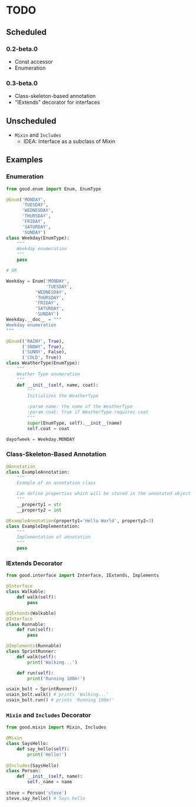 # TODO

## Scheduled

### 0.2-beta.0
- Const accessor
- Enumeration

### 0.3-beta.0
- Class-skeleton-based annotation
- "IExtends" decorator for interfaces

## Unscheduled
- `Mixin` and `Includes`
	- IDEA: Interface as a subclass of Mixin

## Examples

### Enumeration

```python
from good.enum import Enum, EnumType

@Enum('MONDAY',
      'TUESDAY',
      'WEDNESDAY',
      'THURSDAY',
      'FRIDAY',
      'SATURDAY',
      'SUNDAY')
class Weekday(EnumType):
    """
    Weekday enumeration
    """
    pass

# OR

Weekday = Enum('MONDAY', 
               'TUESDAY', 
	       'WEDNESDAY', 
	       'THURSDAY', 
	       'FRIDAY', 
	       'SATURDAY', 
	       'SUNDAY')
Weekday.__doc__ = """
Weekday enumeration
"""

@Enum(('RAINY', True),
      ('SNOWY', True),
      ('SUNNY', False),
      ('COLD', True))
class WeatherType(EnumType):
    """
    Weather Type enumeration
    """
    def __init__(self, name, coat):
        """
        Initializes the WeatherType

        :param name: the name of the WeatherType
        :param coat: true if WeatherType requires coat
        """
        super(EnumType, self).__init__(name)
        self.coat = coat

dayofweek = Weekday.MONDAY
```

### Class-Skeleton-Based Annotation

```python
@Annotation
class ExampleAnnotation:
    """
    Example of an annotation class

    Can define properties which will be stored in the annotated object
    """
    __property1 = str
    __property2 = int

@ExampleAnnotation(property1='Hello World', property2=3)
class ExampleImplementation:
    """
    Implementation of annotation
    """
    pass
```

### IExtends Decorator

```python
from good.interface import Interface, IExtends, Implements

@Interface
class Walkable:
    def walk(self):
        pass

@IExtends(Walkable)
@Interface
class Runnable:
    def run(self):
        pass

@Implements(Runnable)
class SprintRunner:
    def walk(self):
        print('Walking...')

    def run(self):
        print('Running 100m!')

usain_bolt = SprintRunner()
usain_bolt.walk() # prints 'Walking...'
usain_bolt.run() # prints 'Running 100m!'
```

### `Mixin` and `Includes` Decorator

```python
from good.mixin import Mixin, Includes

@Mixin
class SaysHello:
    def say_hello(self):
        print('Hello!')
	
@Includes(SaysHello)
class Person:
    def __init__(self, name):
        self._name = name
		
steve = Person('steve')
steve.say_hello() # Says hello
```

